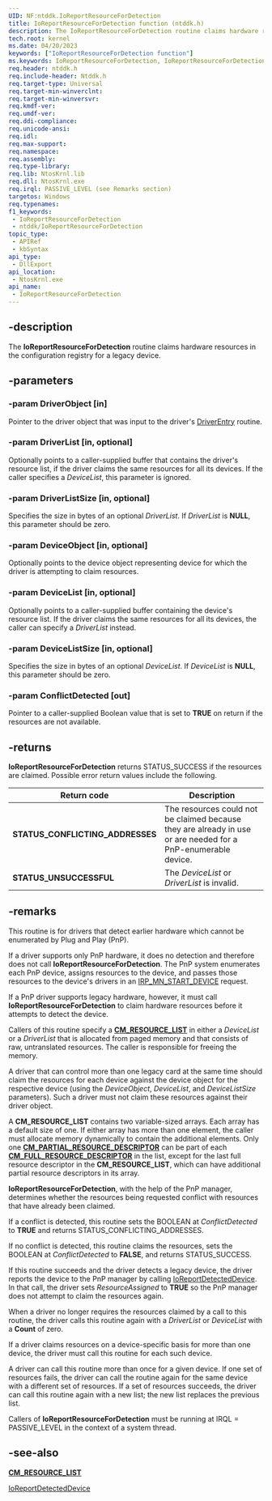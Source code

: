 ```yaml
---
UID: NF:ntddk.IoReportResourceForDetection
title: IoReportResourceForDetection function (ntddk.h)
description: The IoReportResourceForDetection routine claims hardware resources in the configuration registry for a legacy device.
tech.root: kernel
ms.date: 04/20/2023
keywords: ["IoReportResourceForDetection function"]
ms.keywords: IoReportResourceForDetection, IoReportResourceForDetection routine [Kernel-Mode Driver Architecture], k104_e2a8d386-d1bb-4bf5-aa30-d3a905e91174.xml, kernel.ioreportresourcefordetection, ntddk/IoReportResourceForDetection
req.header: ntddk.h
req.include-header: Ntddk.h
req.target-type: Universal
req.target-min-winverclnt:
req.target-min-winversvr: 
req.kmdf-ver: 
req.umdf-ver: 
req.ddi-compliance: 
req.unicode-ansi: 
req.idl: 
req.max-support: 
req.namespace: 
req.assembly: 
req.type-library: 
req.lib: NtosKrnl.lib
req.dll: NtosKrnl.exe
req.irql: PASSIVE_LEVEL (see Remarks section)
targetos: Windows
req.typenames: 
f1_keywords:
 - IoReportResourceForDetection
 - ntddk/IoReportResourceForDetection
topic_type:
 - APIRef
 - kbSyntax
api_type:
 - DllExport
api_location:
 - NtosKrnl.exe
api_name:
 - IoReportResourceForDetection
---
```


## -description

The **IoReportResourceForDetection** routine claims hardware resources in the configuration registry for a legacy device.

## -parameters

### -param DriverObject [in]

Pointer to the driver object that was input to the driver's [DriverEntry](/windows-hardware/drivers/storage/driverentry-of-ide-controller-minidriver) routine.

### -param DriverList [in, optional]

Optionally points to a caller-supplied buffer that contains the driver's resource list, if the driver claims the same resources for all its devices. If the caller specifies a *DeviceList*, this parameter is ignored.

### -param DriverListSize [in, optional]

Specifies the size in bytes of an optional *DriverList*. If *DriverList* is **NULL**, this parameter should be zero.

### -param DeviceObject [in, optional]

Optionally points to the device object representing device for which the driver is attempting to claim resources.

### -param DeviceList [in, optional]

Optionally points to a caller-supplied buffer containing the device's resource list. If the driver claims the same resources for all its devices, the caller can specify a *DriverList* instead.

### -param DeviceListSize [in, optional]

Specifies the size in bytes of an optional *DeviceList*. If *DeviceList* is **NULL**, this parameter should be zero.

### -param ConflictDetected [out]

Pointer to a caller-supplied Boolean value that is set to **TRUE** on return if the resources are not available.

## -returns

**IoReportResourceForDetection** returns STATUS_SUCCESS if the resources are claimed. Possible error return values include the following.

| Return code | Description |
|--|--|
| **STATUS_CONFLICTING_ADDRESSES** | The resources could not be claimed because they are already in use or are needed for a PnP-enumerable device. |
| **STATUS_UNSUCCESSFUL** | The *DeviceList* or *DriverList* is invalid. |

## -remarks

This routine is for drivers that detect earlier hardware which cannot be enumerated by Plug and Play (PnP).

If a driver supports only PnP hardware, it does no detection and therefore does not call **IoReportResourceForDetection**. The PnP system enumerates each PnP device, assigns resources to the device, and passes those resources to the device's drivers in an [IRP_MN_START_DEVICE](/windows-hardware/drivers/kernel/irp-mn-start-device) request.

If a PnP driver supports legacy hardware, however, it must call **IoReportResourceForDetection** to claim hardware resources before it attempts to detect the device.

Callers of this routine specify a [**CM_RESOURCE_LIST**](/windows-hardware/drivers/ddi/wdm/ns-wdm-_cm_resource_list) in either a *DeviceList* or a *DriverList* that is allocated from paged memory and that consists of raw, untranslated resources. The caller is responsible for freeing the memory.

A driver that can control more than one legacy card at the same time should claim the resources for each device against the device object for the respective device (using the *DeviceObject*, *DeviceList*, and *DeviceListSize* parameters). Such a driver must not claim these resources against their driver object.

A **CM_RESOURCE_LIST** contains two variable-sized arrays. Each array has a default size of one. If either array has more than one element, the caller must allocate memory dynamically to contain the additional elements. Only one [**CM_PARTIAL_RESOURCE_DESCRIPTOR**](/windows-hardware/drivers/ddi/wdm/ns-wdm-_cm_partial_resource_descriptor) can be part of each [**CM_FULL_RESOURCE_DESCRIPTOR**](/windows-hardware/drivers/ddi/wdm/ns-wdm-_cm_full_resource_descriptor) in the list, except for the last full resource descriptor in the **CM_RESOURCE_LIST**, which can have additional partial resource descriptors in its array.

**IoReportResourceForDetection**, with the help of the PnP manager, determines whether the resources being requested conflict with resources that have already been claimed.

If a conflict is detected, this routine sets the BOOLEAN at *ConflictDetected* to **TRUE** and returns STATUS_CONFLICTING_ADDRESSES.

If no conflict is detected, this routine claims the resources, sets the BOOLEAN at *ConflictDetected* to **FALSE**, and returns STATUS_SUCCESS.

If this routine succeeds and the driver detects a legacy device, the driver reports the device to the PnP manager by calling [IoReportDetectedDevice](/windows-hardware/drivers/ddi/ntddk/nf-ntddk-ioreportdetecteddevice). In that call, the driver sets *ResourceAssigned* to **TRUE** so the PnP manager does not attempt to claim the resources again.

When a driver no longer requires the resources claimed by a call to this routine, the driver calls this routine again with a *DriverList* or *DeviceList* with a **Count** of zero.

If a driver claims resources on a device-specific basis for more than one device, the driver must call this routine for each such device.

A driver can call this routine more than once for a given device. If one set of resources fails, the driver can call the routine again for the same device with a different set of resources. If a set of resources succeeds, the driver can call this routine again with a new list; the new list replaces the previous list.

Callers of **IoReportResourceForDetection** must be running at IRQL = PASSIVE_LEVEL in the context of a system thread.

## -see-also

[**CM_RESOURCE_LIST**](/windows-hardware/drivers/ddi/wdm/ns-wdm-_cm_resource_list)

[IoReportDetectedDevice](/windows-hardware/drivers/ddi/ntddk/nf-ntddk-ioreportdetecteddevice)
